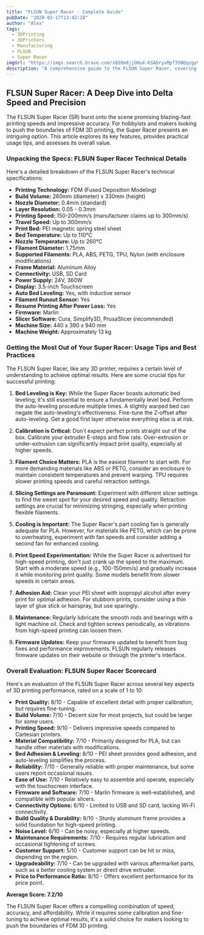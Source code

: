 ```yaml
---
title: "FLSUN Super Racer - Complete Guide"
pubDate: "2020-02-17T13:42:28"
author: "Alex"
tags:
  - 3DPrinting
  - 3DPrinters
  - Manufacturing
  - FLSUN
  - Super Racer
imgUrl: "https://imgs.search.brave.com/xBIRm8jjOHuX-KSADryxMpf35NQqzgyVXT8HO9JUa3o/rs:fit:860:0:0:0/g:ce/aHR0cHM6Ly8zZC1k/cnVja2Vyc2hvcC5j/b20vbWVkaWEvaW1h/Z2UvcHJvZHVjdC8x/ODU4L21kL3AtZmxz/dW4tc3ItZGVsdGEt/M2QtZHJ1Y2tlci1i/YXVzYXR6LTI2MHgy/NjB4MzMwLWthdWZl/bi5qcGc"
description: "A comprehensive guide to the FLSUN Super Racer, covering specifications, usage tips, and comparisons with similar products."
---
```


## FLSUN Super Racer: A Deep Dive into Delta Speed and Precision

The FLSUN Super Racer (SR) burst onto the scene promising blazing-fast printing speeds and impressive accuracy. For hobbyists and makers looking to push the boundaries of FDM 3D printing, the Super Racer presents an intriguing option. This article explores its key features, provides practical usage tips, and assesses its overall value.

### Unpacking the Specs: FLSUN Super Racer Technical Details

Here's a detailed breakdown of the FLSUN Super Racer's technical specifications:

*   **Printing Technology:** FDM (Fused Deposition Modeling)
*   **Build Volume:** 260mm (diameter) x 330mm (height)
*   **Nozzle Diameter:** 0.4mm (standard)
*   **Layer Resolution:** 0.05 - 0.3mm
*   **Printing Speed:** 150-200mm/s (manufacturer claims up to 300mm/s)
*   **Travel Speed:** Up to 300mm/s
*   **Print Bed:** PEI magnetic spring steel sheet
*   **Bed Temperature:** Up to 110°C
*   **Nozzle Temperature:** Up to 260°C
*   **Filament Diameter:** 1.75mm
*   **Supported Filaments:** PLA, ABS, PETG, TPU, Nylon (with enclosure modifications)
*   **Frame Material:** Aluminum Alloy
*   **Connectivity:** USB, SD Card
*   **Power Supply:** 24V, 360W
*   **Display:** 3.5-inch Touchscreen
*   **Auto Bed Leveling:** Yes, with inductive sensor
*   **Filament Runout Sensor:** Yes
*   **Resume Printing After Power Loss:** Yes
*   **Firmware:** Marlin
*   **Slicer Software:** Cura, Simplify3D, PrusaSlicer (recommended)
*   **Machine Size:** 440 x 390 x 940 mm
*   **Machine Weight:** Approximately 13 kg

### Getting the Most Out of Your Super Racer: Usage Tips and Best Practices

The FLSUN Super Racer, like any 3D printer, requires a certain level of understanding to achieve optimal results. Here are some crucial tips for successful printing:

1.  **Bed Leveling is Key:** While the Super Racer boasts automatic bed leveling, it's still essential to ensure a fundamentally level bed. Perform the auto-leveling procedure multiple times. A slightly warped bed can negate the auto-leveling's effectiveness. Fine-tune the Z-offset after auto-leveling. Get a good first layer otherwise everything else is at risk.

2.  **Calibration is Critical:** Don't expect perfect prints straight out of the box. Calibrate your extruder E-steps and flow rate. Over-extrusion or under-extrusion can significantly impact print quality, especially at higher speeds.

3.  **Filament Choice Matters:** PLA is the easiest filament to start with. For more demanding materials like ABS or PETG, consider an enclosure to maintain consistent temperatures and prevent warping. TPU requires slower printing speeds and careful retraction settings.

4.  **Slicing Settings are Paramount:** Experiment with different slicer settings to find the sweet spot for your desired speed and quality. Retraction settings are crucial for minimizing stringing, especially when printing flexible filaments.

5.  **Cooling is Important:** The Super Racer's part cooling fan is generally adequate for PLA. However, for materials like PETG, which can be prone to overheating, experiment with fan speeds and consider adding a second fan for enhanced cooling.

6.  **Print Speed Experimentation:** While the Super Racer is advertised for high-speed printing, don't just crank up the speed to the maximum. Start with a moderate speed (e.g., 100-150mm/s) and gradually increase it while monitoring print quality. Some models benefit from slower speeds in certain areas.

7.  **Adhesion Aid:** Clean your PEI sheet with isopropyl alcohol after every print for optimal adhesion. For stubborn prints, consider using a thin layer of glue stick or hairspray, but use sparingly.

8.  **Maintenance:** Regularly lubricate the smooth rods and bearings with a light machine oil. Check and tighten screws periodically, as vibrations from high-speed printing can loosen them.

9.  **Firmware Updates:** Keep your firmware updated to benefit from bug fixes and performance improvements. FLSUN regularly releases firmware updates on their website or through the printer's interface.

### Overall Evaluation: FLSUN Super Racer Scorecard

Here's an evaluation of the FLSUN Super Racer across several key aspects of 3D printing performance, rated on a scale of 1 to 10:

*   **Print Quality:** 8/10 - Capable of excellent detail with proper calibration, but requires fine-tuning.
*   **Build Volume:** 7/10 - Decent size for most projects, but could be larger for some users.
*   **Printing Speed:** 9/10 - Delivers impressive speeds compared to Cartesian printers.
*   **Material Compatibility:** 7/10 - Primarily designed for PLA, but can handle other materials with modifications.
*   **Bed Adhesion & Leveling:** 8/10 - PEI sheet provides good adhesion, and auto-leveling simplifies the process.
*   **Reliability:** 7/10 - Generally reliable with proper maintenance, but some users report occasional issues.
*   **Ease of Use:** 7/10 - Relatively easy to assemble and operate, especially with the touchscreen interface.
*   **Firmware and Software:** 7/10 - Marlin firmware is well-established, and compatible with popular slicers.
*   **Connectivity Options:** 6/10 - Limited to USB and SD card, lacking Wi-Fi connectivity.
*   **Build Quality & Durability:** 8/10 - Sturdy aluminum frame provides a solid foundation for high-speed printing.
*   **Noise Level:** 6/10 - Can be noisy, especially at higher speeds.
*   **Maintenance Requirements:** 7/10 - Requires regular lubrication and occasional tightening of screws.
*   **Customer Support:** 5/10 - Customer support can be hit or miss, depending on the region.
*   **Upgradeability:** 7/10 - Can be upgraded with various aftermarket parts, such as a better cooling system or direct drive extruder.
*   **Price to Performance Ratio:** 8/10 - Offers excellent performance for its price point.

**Average Score: 7.2/10**

The FLSUN Super Racer offers a compelling combination of speed, accuracy, and affordability. While it requires some calibration and fine-tuning to achieve optimal results, it's a solid choice for makers looking to push the boundaries of FDM 3D printing.
